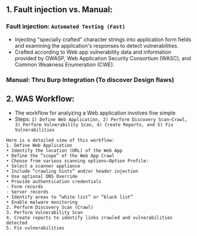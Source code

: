 ## 1. Fault injection vs. Manual:
### Fault injection: `Automated Testing (Fast)`
- Injecting "specially crafted" character strings into application form fields and examining the application's responses to detect vulnerabilities. 
- Crafted according to Web app vulnerability data and information provided by OWASP, Web Application Security Consortium (WASC), and Common Weakness Enumeration (CWE).

### Manual: Thru Burp Integration (To discover Design flaws)

## 2. WAS Workflow:
- The workflow for analyzing a Web application involves five simple
- Steps: `1) Define Web Application, 2) Perform Discovery Scan—Crawl, 3) Perform Vulnerability Scan, 4) Create Reports, and 5) Fix Vulnerabilities`
```
Here is a detailed view of this workflow:
1. Define Web Application
• Identify the location (URL) of the Web App
• Define the “scope” of the Web App Crawl
• Choose from various scanning options—Option Profile:
• Select a scanner appliance
• Include “crawling hints” and/or header injection
• Use optional DNS Override
• Provide authentication credentials
- Form records
- Server records
• Identify areas to “white list” or “black list”
• Enable malware monitoring
2. Perform Discovery Scan (Crawl)
3. Perform Vulnerability Scan
4. Create reports to identify links crawled and vulnerabilities detected
5. Fix vulnerabilities
```
